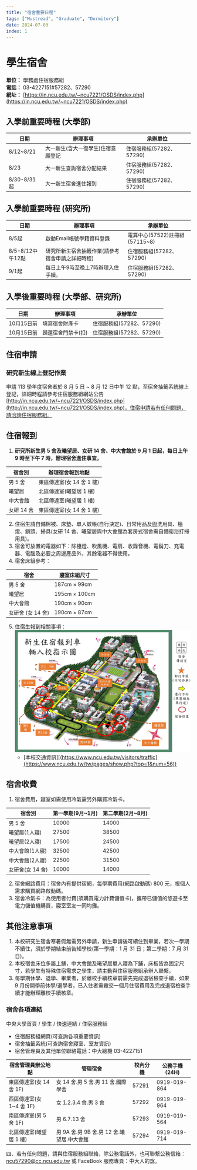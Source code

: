```yaml
---
title: "宿舍重要日程"
tags: ["Mustread", "Graduate", "Dormitory"]
date: 2024-07-03
index: 1
---
```

# 學生宿舍

**單位：** 學務處住宿服務組  
**電話：** 03-4227151#57282、57290  
**網址：** [https://in.ncu.edu.tw/~ncu7221/OSDS/index.php](https://in.ncu.edu.tw/~ncu7221/OSDS/index.php)

## 入學前重要時程 (大學部)

| 日期        | 辦理事項                             | 承辦單位               |
| ----------- | ------------------------------------ | ---------------------- |
| 8/12~8/21   | 大一新生(含大一復學生)住宿意願登記    | 住宿服務組(57282、57290) |
| 8/23        | 大一新生查詢宿舍分配結果               | 住宿服務組(57282、57290)
| 8/30-8/31起        | 大一新生宿舍進住報到            | 住宿服務組(57282、57290)

## 入學前重要時程 (研究所)

| 日期        | 辦理事項                             | 承辦單位               |
| ----------- | ------------------------------------ | ---------------------- |
| 8/5起  | 啟動Email帳號學籍資料登錄    | 電算中心(57522)註冊組(57115~8) |
| 8/5-8/12中午12點      | 研究所新生宿舍抽籤作業(請參考宿舍申請之詳細時程)                | 住宿服務組(57282、57290)
| 9/1起        | 每日上午9時至晚上7時辦理入住手續。            | 住宿服務組(57282、57290)

## 入學後重要時程 (大學部、研究所)

| 日期        | 辦理事項                             | 承辦單位               |
| ----------- | ------------------------------------ | ---------------------- |
| 10月15日前  | 填寫宿舍財產卡    | 住宿服務組(57282、57290)|
| 10月15日前      | 歸還宿舍門禁卡(扣)                | 住宿服務組(57282、57290)
## 住宿申請

### 研究新生線上登記作業
申請 113 學年度宿舍者於 8 月 5 日 ~ 8 月 12 日中午 12 點，至宿舍抽籤系統線上登記，詳細時程請參考住宿服務組網站公告 [http://in.ncu.edu.tw/~ncu7221/OSDS/index.php](http://in.ncu.edu.tw/~ncu7221/OSDS/index.php)，住宿申請若有任何問題，請洽詢住宿服務組。

## 住宿報到

1. **研究所新生男 5 舍及曦望居、女研 14 舍、中大會館於 9 月 1 日起，每日上午 9 時至下午 7 時，辦理宿舍進住事宜。**

| 宿舍別 | 辦理宿舍報到地點 |
| ------ | ---------------- |
| 男 5 舍 | 東區傳達室(女 14 舍 1 樓) |
| 曦望居 | 北區傳達室(曦望居 1 樓) |
| 中大會館 | 北區傳達室(曦望居 1 樓) |
| 女研 14 舍 | 東區傳達室(女 14 舍 1 樓) |

2. 住宿生請自備棉被、床墊、單人蚊帳(自行決定)、日常用品及盥洗用具、檯燈、鎖頭、掃具(女研 14 舍、曦望居與中大會館為套房式宿舍需自備衛浴打掃用具)。
3. 宿舍可放置的電器如下：除檯燈、吹風機、電扇、收錄音機、電鬍刀、充電器、電腦及必要之周邊產品外，其餘電器不得使用。
4. 宿舍床組參考：

| 宿舍 | 寢室床組尺寸 |
| ------ | ---------------- |
| 男 5 舍 | 187cm × 99cm |
| 曦望居 | 195cm × 100cm |
| 中大會館 | 190cm × 90cm |
| 女研舍 (女 14 舍) | 190cm × 87cm |

5. 住宿生報到相關事項：
![新生入校車輛指引圖.jpg](https://github.com/NCU-FRESH/2024-blog/blob/main/%E6%96%B0%E7%94%9F%E5%85%A5%E6%A0%A1%E8%BB%8A%E8%BC%9B%E6%8C%87%E5%BC%95%E5%9C%96/%E6%96%B0%E7%94%9F%E5%85%A5%E6%A0%A1%E8%BB%8A%E8%BC%9B%E6%8C%87%E5%BC%95%E5%9C%96.jpg?raw=true)
   - [本校交通資訊][(https://www.ncu.edu.tw/visitors/traffic](https://www.ncu.edu.tw/tw/pages/show.php?top=1&num=56))

## 宿舍收費

1. 宿舍費用，寢室如需使用冷氣需另外購買冷氣卡。

| 宿舍別 | 第一學期(9月~1月) | 第二學期(2月~8月) |
| ------ | ----------------- | ----------------- |
| 男 5 舍 | 10000 | 14000 |
| 曦望居(1人寢) | 27500 | 38500 |
| 曦望居(2人寢) | 17500 | 24500 |
| 中大會館(1人寢) | 32500 | 42500 |
| 中大會館(2人寢) | 22500 | 31500 |
| 女研舍(女 14 舍) | 10000 | 14000 |

2. 宿舍網路費用：宿舍內有提供宿網，每學期費用(網路啟動碼) 800 元，視個人需求購買網路啟動碼。
3. 宿舍冷氣卡：為使用者付費(須購買電力計費儲值卡)，攜帶已儲值的悠遊卡至電力儲值機購買，寢室室友一同均攤。

## 其他注意事項

1. 本校研究生宿舍寒暑假無需另外申請，新生申請後可續住到畢業，若次一學期不續住，須於學期結束前告知學校(第一學期：1 月 31 日；第二學期：7 月 31 日)。
2. 本校宿舍床位多屬上舖，中大會館及曦望居單人寢為下鋪，床板皆為固定尺寸，若學生有特殊住宿需求之學生，請主動與住宿服務組承辦人聯繫。
3. 每學期休學、退學、畢業者，於離校手續核章前需先完成退宿檢查手續，如果 9 月份開學前休學/退學者，已入住者需繳交一個月住宿費用及完成退宿檢查手續才能辦理離校手續核章。

### 宿舍各項連結

中央大學首頁 / 學生 / 快速連結 / 住宿服務組
- 住宿服務組網頁(可查詢各項重要資訊)
- 宿舍抽籤系統(可查詢宿舍寢室、室友資訊)
- 宿舍管理員及其他單位聯絡電話：中大總機 03-4227151

| 宿舍管理員辦公地點 | 管理宿舍 | 校內分機 | 公務手機(24H) |
| ---------------- | -------- | -------- | ------------- |
| 東區傳達室(女 14 舍 1F) | 女 14 舍.男 5 舍.男 11 舍.國際學舍 | 57291 | 0919-019-864 |
| 西區傳達室(女 1~4 舍 1F) | 女 1.2.3.4 舍.男 3 舍 | 57292 | 0919-019-964 |
| 南區傳達室(男 5 舍 1F) | 男 6.7.13 舍 | 57293 | 0919-019-564 |
| 北區傳達室(曦望居 1 樓) | 男 9A 舍.男 9B 舍.男 12 舍.曦望居.中大會館 | 57294 | 0919-019-714 |

四、若有任何問題，請與住宿服務組聯絡，除公務電話外，也可聯繫公務信箱： [ncu57290@cc.ncu.edu.tw](mailto:ncu57290@cc.ncu.edu.tw) 或 FaceBook 服務專頁：中大人的窩。
